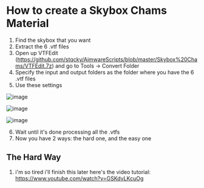 # How to create a Skybox Chams Material

1. Find the skybox that you want
2. Extract the 6 .vtf files
3. Open up VTFEdit (https://github.com/stqcky/AimwareScripts/blob/master/Skybox%20Chams/VTFEdit.7z) and go to Tools -> Convert Folder
4. Specify the input and output folders as the folder where you have the 6 .vtf files
5. Use these settings

![image](https://user-images.githubusercontent.com/59932390/140629655-e54b9fd6-8db3-4a22-b4d5-52b364af3cfb.png)

![image](https://user-images.githubusercontent.com/59932390/140629766-777b0d58-3eac-436c-9635-f796ca5c3d23.png)

![image](https://user-images.githubusercontent.com/59932390/140629772-bb7cf1b0-0fa1-4cf9-8285-9ec1b6702f88.png)

6. Wait until it's done processing all the .vtfs
7. Now you have 2 ways: the hard one, and the easy one

## The Hard Way

1. i'm so tired i'll finish this later here's the video tutorial: https://www.youtube.com/watch?v=GSKdvLKcuOg
